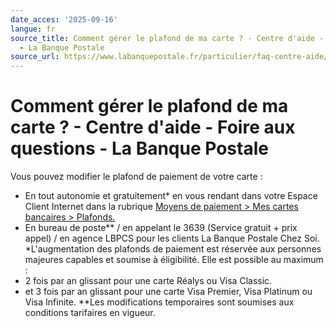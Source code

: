 ```yaml
---
date_acces: '2025-09-16'
langue: fr
source_title: Comment gérer le plafond de ma carte ? - Centre d'aide - Foire aux questions
  - La Banque Postale
source_url: https://www.labanquepostale.fr/particulier/faq-centre-aide/comptes-et-cartes/cartes-bancaires.question.html/comment-gerer-le-plafond-de-ma-carte.html
---
```


# Comment gérer le plafond de ma carte ? - Centre d'aide - Foire aux questions - La Banque Postale

Vous pouvez modifier le plafond de paiement de votre carte :
- En tout autonomie et gratuitement* en vous rendant dans votre Espace Client Internet dans la rubrique
[Moyens de paiement > Mes cartes bancaires > Plafonds.](https://voscomptesenligne.labanquepostale.fr/wsost/OstBrokerWeb/loginform?TAM_OP=login&ERROR_CODE=0x00000000&URL=%2Fvoscomptes%2FcanalXHTML%2Fsecurite%2Fauthentification%2FrecupererPointEntree-identif.ea%3Fq44.itemMenu%3DGERER.13.2%26origin%3Dparticuliers%26entree%3Dq44%26q44.module%3DpersoCarte%26q44.persoCarte.type%3DmodificationPlafondCarte)
- En bureau de poste** / en appelant le 3639 (Service gratuit + prix appel) / en agence LBPCS pour les clients La Banque Postale Chez Soi.
*L'augmentation des plafonds de paiement est réservée aux personnes majeures capables et soumise à éligibilité. Elle est possible au maximum :
- 2 fois par an glissant pour une carte Réalys ou Visa Classic.
- et 3 fois par an glissant pour une carte Visa Premier, Visa Platinum ou Visa Infinite.
**Les modifications temporaires sont soumises aux conditions tarifaires en vigueur.